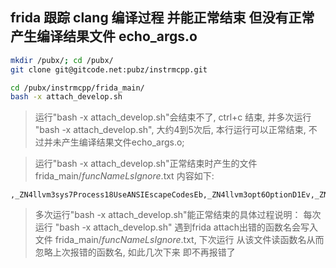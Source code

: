 ##  frida 跟踪 clang 编译过程 并能正常结束 但没有正常产生编译结果文件 echo_args.o
```bash
mkdir /pubx/; cd /pubx/
git clone git@gitcode.net:pubz/instrmcpp.git

cd /pubx/instrmcpp/frida_main/
bash -x attach_develop.sh 
```

> 运行"bash -x attach_develop.sh"会结束不了, ctrl+c 结束, 并多次运行 "bash -x attach_develop.sh", 大约4到5次后, 本行运行可以正常结束, 不过并未产生编译结果文件echo_args.o; 

> 运行"bash -x attach_develop.sh"正常结束时产生的文件 frida_main/_funcNameLsIgnore_.txt 内容如下:
```text
,_ZN4llvm3sys7Process18UseANSIEscapeCodesEb,_ZN4llvm3opt6OptionD1Ev,_ZN4llvm18format_object_base4homeEv,_ZN4llvm3sys4path6nativeERNS_15SmallVectorImplIcEE,_ZN4llvm7APFloat18semanticsPrecisionERKNS_12fltSemanticsE,_ZN4llvm10CallbackVH6anchorEv
```

> 多次运行"bash -x attach_develop.sh"能正常结束的具体过程说明：
> 每次运行 "bash -x attach_develop.sh" 遇到frida attach出错的函数名会写入文件 frida_main/_funcNameLsIgnore_.txt, 下次运行 从该文件读函数名从而忽略上次报错的函数名, 如此几次下来 即不再报错了